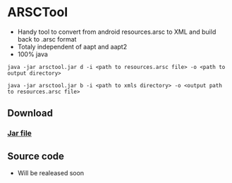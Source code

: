 # ARSCTool
* Handy tool to convert from android resources.arsc to XML and build back to .arsc format
* Totaly independent of aapt and aapt2
* 100% java

```console
java -jar arsctool.jar d -i <path to resources.arsc file> -o <path to output directory>
  
java -jar arsctool.jar b -i <path to xmls directory> -o <output path to resources.arsc file>

```

## Download
    
### [Jar file](https://github.com/kikfox/ARSCTool/releases/tag/v0.0.1)
    
    
## Source code 
* Will be realeased soon 
